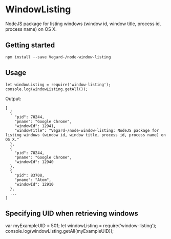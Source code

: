 WindowListing
============

NodeJS package for listing windows (window id, window title, process id, process name) on OS X.

## Getting started

    npm install --save Vegard-/node-window-listing

## Usage

    let windowListing = require('window-listing');
    console.log(windowListing.getAll());

Output:

    [
      {
        "pid": 70244,
        "pname": "Google Chrome",
        "windowId": 12941,
        "windowTitle": "Vegard-/node-window-listing: NodeJS package for listing windows (window id, window title, process id, process name) on OS X."
      },
      {
        "pid": 70244,
        "pname": "Google Chrome",
        "windowId": 12940
      },
      {
        "pid": 83708,
        "pname": "Atom",
        "windowId": 12910
      },
      ...
    ]

## Specifying UID when retrieving windows

  var myExampleUID = 501;
  let windowListing = require('window-listing');
  console.log(windowListing.getAll(myExampleUID));
